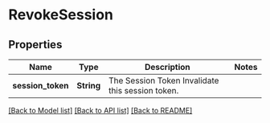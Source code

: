 # RevokeSession

## Properties

Name | Type | Description | Notes
------------ | ------------- | ------------- | -------------
**session_token** | **String** | The Session Token  Invalidate this session token. | 

[[Back to Model list]](../README.md#documentation-for-models) [[Back to API list]](../README.md#documentation-for-api-endpoints) [[Back to README]](../README.md)


